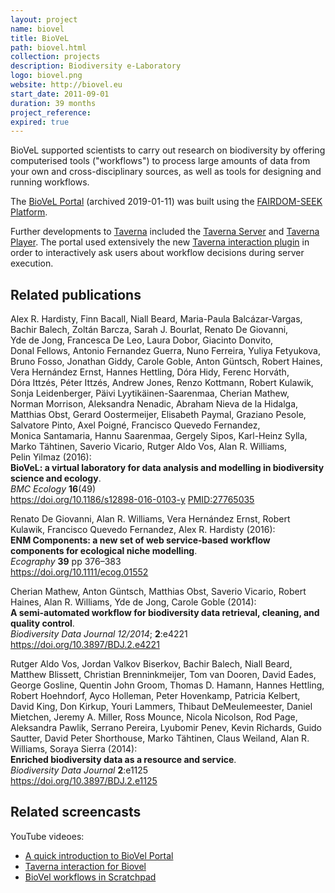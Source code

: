 ```yaml
---
layout: project
name: biovel
title: BioVeL
path: biovel.html
collection: projects
description: Biodiversity e-Laboratory
logo: biovel.png
website: http://biovel.eu
start_date: 2011-09-01
duration: 39 months
project_reference:
expired: true
---
```


BioVeL supported scientists to carry out research on biodiversity by offering computerised tools ("workflows")
to process large amounts of data from your own and cross-disciplinary sources,
as well as tools for designing and running workflows.

The [BioVeL Portal](https://web.archive.org/web/20190118130918/https://portal.biovel.eu/) (archived 2019-01-11) was built using the [FAIRDOM-SEEK Platform](/products/seek/). 

Further developments to [Taverna](/products/taverna) included the [Taverna Server](http://www.taverna.org.uk/documentation/taverna-2-x/server/) and [Taverna Player](http://www.taverna.org.uk/documentation/taverna-2-x/taverna-player/). The portal used extensively the new [Taverna interaction plugin](http://www.taverna.org.uk/documentation/taverna-2-x/interaction/) in order to interactively ask users about workflow decisions during server execution.

## Related publications

Alex R. Hardisty, Finn Bacall, Niall Beard, Maria-Paula Balcázar-Vargas, Bachir Balech, Zoltán Barcza, Sarah J. Bourlat, Renato De Giovanni, Yde de Jong, Francesca De Leo, Laura Dobor, Giacinto Donvito, Donal Fellows, Antonio Fernandez Guerra, Nuno Ferreira, Yuliya Fetyukova, Bruno Fosso, Jonathan Giddy, Carole Goble, Anton Güntsch, Robert Haines, Vera Hernández Ernst, Hannes Hettling, Dóra Hidy, Ferenc Horváth, Dóra Ittzés, Péter Ittzés, Andrew Jones, Renzo Kottmann, Robert Kulawik, Sonja Leidenberger, Päivi Lyytikäinen-Saarenmaa, Cherian Mathew, Norman Morrison, Aleksandra Nenadic, Abraham Nieva de la Hidalga, Matthias Obst, Gerard Oostermeijer, Elisabeth Paymal, Graziano Pesole, Salvatore Pinto, Axel Poigné, Francisco Quevedo Fernandez, Monica Santamaria, Hannu Saarenmaa, Gergely Sipos, Karl-Heinz Sylla, Marko Tähtinen, Saverio Vicario, Rutger Aldo Vos, Alan R. Williams, Pelin Yilmaz (2016):  
**BioVeL: a virtual laboratory for data analysis and modelling in biodiversity science and ecology**.  
_BMC Ecology_ **16**(49)  
<https://doi.org/10.1186/s12898-016-0103-y>
[PMID:27765035](http://www.ncbi.nlm.nih.gov/pubmed/27765035)

Renato De Giovanni, Alan R. Williams, Vera Hernández Ernst, Robert Kulawik, Francisco Quevedo Fernandez, Alex R. Hardisty (2016):  
**ENM Components: a new set of web service‐based workflow components for ecological niche modelling**.  
_Ecography_ **39** pp 376–383  
<https://doi.org/10.1111/ecog.01552>

Cherian Mathew, Anton Güntsch, Matthias Obst, Saverio Vicario, Robert Haines, Alan R. Williams, Yde de Jong, Carole Goble (2014):  
**A semi-automated workflow for biodiversity data retrieval, cleaning, and quality control**.  
_Biodiversity Data Journal 12/2014_; **2**:e4221  
<https://doi.org/10.3897/BDJ.2.e4221>

Rutger Aldo Vos, Jordan Valkov Biserkov, Bachir Balech, Niall Beard, Matthew Blissett, Christian Brenninkmeijer, Tom van Dooren, David Eades, George Gosline, Quentin John Groom, Thomas D. Hamann, Hannes Hettling, Robert Hoehndorf, Ayco Holleman, Peter Hovenkamp, Patricia Kelbert, David King, Don Kirkup, Youri Lammers, Thibaut DeMeulemeester, Daniel Mietchen, Jeremy A. Miller, Ross Mounce, Nicola Nicolson, Rod Page, Aleksandra Pawlik, Serrano Pereira, Lyubomir Penev, Kevin Richards, Guido Sautter, David Peter Shorthouse, Marko Tähtinen, Claus Weiland, Alan R. Williams, Soraya Sierra (2014):  
**Enriched biodiversity data as a resource and service**.  
_Biodiversity Data Journal_ **2**:e1125  
<https://doi.org/10.3897/BDJ.2.e1125>

## Related screencasts

YouTube videoes:

* [A quick introduction to BioVel Portal](https://www.youtube.com/watch?v=qw_d5Usgzt0&list=PLF3RA3m41YHSuag7UL2lqTQzW48jbGS0D&index=1)
* [Taverna interaction for Biovel](https://www.youtube.com/watch?v=S9X6E4PdFcM)
* [BioVel workflows in Scratchpad](https://www.youtube.com/watch?v=A44CG6ZJvss)
